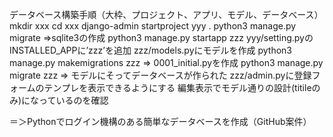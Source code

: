 データベース構築手順（大枠、プロジェクト、アプリ、モデル、データベース）
mkdir xxx
cd xxx
django-admin startproject yyy .
python3 manage.py migrate =>sqlite3の作成
python3 manage.py startapp zzz
yyy/setting.pyのINSTALLED_APPに’zzz’を追加
zzz/models.pyにモデルを作成
python3 manage.py makemigrations zzz => 0001_initial.pyを作成
python3 manage.py migrate zzz => モデルにそってデータベースが作られた
zzz/admin.pyに登録フォームのテンプレを表示できるようにする
編集表示でモデル通りの設計(titileのみ)になっているのを確認

＝＞Pythonでログイン機構のある簡単なデータベースを作成（GitHub案件）
